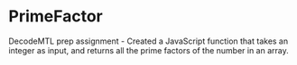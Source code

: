 # PrimeFactor
DecodeMTL prep assignment - Created a JavaScript function that takes an integer as input, and returns all the prime factors of the number in an array. 
